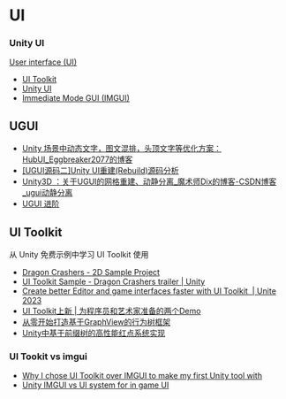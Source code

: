 # UI

### Unity UI

[User interface (UI)](https://docs.unity3d.com/Manual/UIToolkits.html) 
- [UI Toolkit](https://docs.unity3d.com/Manual/UIElements.html)
- [Unity UI](https://docs.unity3d.com/Manual/com.unity.ugui.html)
- [Immediate Mode GUI (IMGUI)](https://docs.unity3d.com/Manual/GUIScriptingGuide.html)

## UGUI

- [Unity 场景中动态文字，图文混排，头顶文字等优化方案： HubUI_Eggbreaker2077的博客](https://blog.csdn.net/weixin_38027841/article/details/116093515)
- [[UGUI源码二]Unity UI重建(Rebuild)源码分析](https://mbd.baidu.com/ug_share/mbox/4a83aa9e65/share?product=smartapp&tk=b83b956a953e188f4c06cedbe65539d5&share_url=https%3A%2F%2Fwjrsbu.smartapps.cn%2Fpages%2Farticle%2Findex%3Fid%3D448293298%26isShared%3D1%26uid_f%3D1340694900241760256%26_swebfr%3D1%26_swebFromHost%3Dbaiduboxapp&domain=mbd.baidu.com)
- [Unity3D ：关于UGUI的网格重建、动静分离_魔术师Dix的博客-CSDN博客_ugui动静分离](https://blog.csdn.net/cyf649669121/article/details/83142903)
- [UGUI 进阶](https://zhuanlan.zhihu.com/p/157873376)

## UI Toolkit

从 Unity 免费示例中学习 UI Toolkit 使用

- [Dragon Crashers - 2D Sample Project](https://assetstore.unity.com/packages/essentials/tutorial-projects/dragon-crashers-2d-sample-project-190721)
- [UI Toolkit Sample - Dragon Crashers trailer | Unity](https://www.youtube.com/watch?v=ScafqFtqIJA&pp=ygULdWkgdG9vbGtpdCA%3D "UI Toolkit Sample - Dragon Crashers trailer | Unity")
- [Create better Editor and game interfaces faster with UI Toolkit  | Unite 2023](https://www.youtube.com/watch?v=HQ0TmO8ZA4o&pp=ygULdWkgdG9vbGtpdCA%3D "Create better Editor and game interfaces faster with UI Toolkit  | Unite 2023")
- [UI Toolkit上新 | 为程序员和艺术家准备的两个Demo](https://mp.weixin.qq.com/s/yFSh5S1r18dhHkZa-npRCg)
- [从零开始打造基于GraphView的行为树框架](https://edu.uwa4d.com/course-intro/1/539)
- [Unity中基于前缀树的高性能红点系统实现](https://edu.uwa4d.com/course-intro/0/189)

### UI Tookit vs imgui
- [Why I chose UI Toolkit over IMGUI to make my first Unity tool with](https://alirezaft98.medium.com/why-i-chose-ui-toolkit-over-imgui-to-make-my-first-unity-tool-with-62e70b34e098)
- [Unity IMGUI vs UI system for in game UI](https://www.reddit.com/r/gamedev/comments/m2t0ig/unity_imgui_vs_ui_system_for_in_game_ui/)



